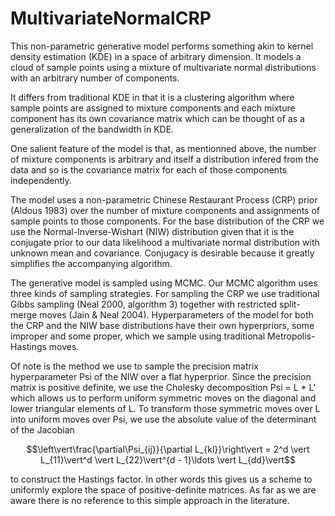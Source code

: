 # MultivariateNormalCRP

This non-parametric generative model performs something akin to kernel density estimation (KDE) in a space of arbitrary dimension. It models a cloud of sample points using a mixture of multivariate normal distributions with an arbitrary number of components.

It differs from traditional KDE in that it is a clustering algorithm where sample points are assigned to mixture components and each mixture component has its own covariance matrix which can be thought of as a generalization of the bandwidth in KDE.

 One salient feature of the model is that, as mentionned above, the number of mixture components is arbitrary and itself a distribution infered from the data and so is the covariance matrix for each of those components independently.

The model uses a non-parametric Chinese Restaurant Process (CRP) prior (Aldous 1983) over the number of mixture components and assignments of sample points to those components. For the base distribution of the CRP we use the Normal-Inverse-Wishart (NIW) distribution given that it is the conjugate prior to our data likelihood a multivariate normal distribution with unknown mean and covariance. Conjugacy is desirable because it greatly simplifies the accompanying algorithm.

The generative model is sampled using MCMC. Our MCMC algorithm uses three kinds of sampling strategies. For sampling the CRP we use traditional Gibbs sampling (Neal 2000, algorithm 3) together with restricted split-merge moves (Jain & Neal 2004). Hyperparameters of the model for both the CRP and the NIW base distributions have their own hyperpriors, some improper and some proper, which we sample using traditional Metropolis-Hastings moves.

Of note is the method we use to sample the precision matrix hyperparameter Psi of the NIW over a flat hyperprior. Since the precision matrix is positive definite, we use the Cholesky decomposition Psi = L * L' which allows us to perform uniform symmetric moves on the diagonal and lower triangular elements of L. To transform those symmetric moves over L into uniform moves over Psi, we use the absolute value of the determinant of the Jacobian

$$\left\vert\frac{\partial\Psi_{ij}}{\partial L_{kl}}\right\vert = 2^d \vert L_{11}\vert^d \vert L_{22}\vert^{d - 1}\ldots \vert L_{dd}\vert$$

to construct the Hastings factor. In other words this gives us a scheme to uniformly explore the space of positive-definite matrices. As far as we are aware there is no reference to this simple approach in the literature.
